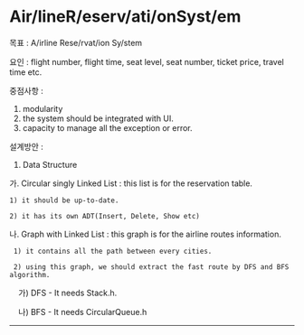 # Air/lineR/eserv/ati/onSyst/em
목표 : A/irline Rese/rvat/ion Sy/stem 

요인 : flight number, flight time, seat level, seat number, ticket price, travel time etc.

중점사항 : 
 1) modularity 
 2) the system should be integrated with UI.
 3) capacity to manage all the exception or error.

설계방안 :

1. Data Structure <br>

  가. Circular singly Linked List : this list is for the reservation table. 
    
    1) it should be up-to-date.
   
    2) it has its own ADT(Insert, Delete, Show etc) 
    
     
  나. Graph with Linked List : this graph is for the airline routes information.
  
     1) it contains all the path between every cities. 
     
     2) using this graph, we should extract the fast route by DFS and BFS algorithm.
     
     가) DFS 
       - It needs Stack.h.
        
     나) BFS
       - It needs CircularQueue.h
       
       
       
 ***
 
